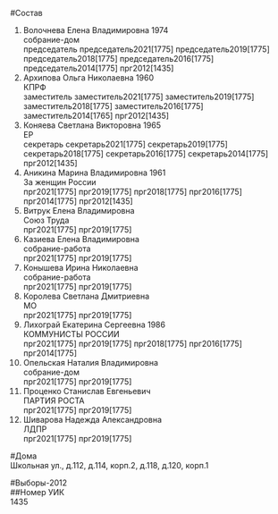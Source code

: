 #Состав  
1. Волочнева Елена Владимировна 1974  
    собрание-дом  
    председатель председатель2021[1775] председатель2019[1775] председатель2018[1775] председатель2016[1775] председатель2014[1775] прг2012[1435]  
2. Архипова Ольга Николаевна 1960  
    КПРФ  
    заместитель заместитель2021[1775] заместитель2019[1775] заместитель2018[1775] заместитель2016[1775] заместитель2014[1765] прг2012[1435]  
3. Коняева Светлана Викторовна 1965  
    ЕР  
    секретарь секретарь2021[1775] секретарь2019[1775] секретарь2018[1775] секретарь2016[1775] секретарь2014[1775] прг2012[1435]  
4. Аникина Марина Владимировна 1961  
    За женщин России  
    прг2021[1775] прг2019[1775] прг2018[1775] прг2016[1775] прг2014[1775] прг2012[1435]  
5. Витрук Елена Владимировна  
    Союз Труда  
    прг2021[1775] прг2019[1775]  
6. Казиева Елена Владимировна  
    собрание-работа  
    прг2021[1775] прг2019[1775]  
7. Конышева Ирина Николаевна  
    собрание-работа  
    прг2021[1775] прг2019[1775]  
8. Королева Светлана Дмитриевна  
    МО  
    прг2021[1775] прг2019[1775]  
9. Лихограй Екатерина Сергеевна 1986  
    КОММУНИСТЫ РОССИИ  
    прг2021[1775] прг2019[1775] прг2018[1775] прг2016[1775] прг2014[1775]  
10. Опельская Наталия Владимировна  
    собрание-дом  
    прг2021[1775] прг2019[1775]  
11. Проценко Станислав Евгеньевич  
    ПАРТИЯ РОСТА  
    прг2021[1775] прг2019[1775]  
12. Шиварова Надежда Александровна  
    ЛДПР  
    прг2021[1775] прг2019[1775]  

#Дома  
Школьная ул., д.112, д.114, корп.2, д.118, д.120, корп.1  
  
#Выборы-2012  
##Номер УИК  
1435  
